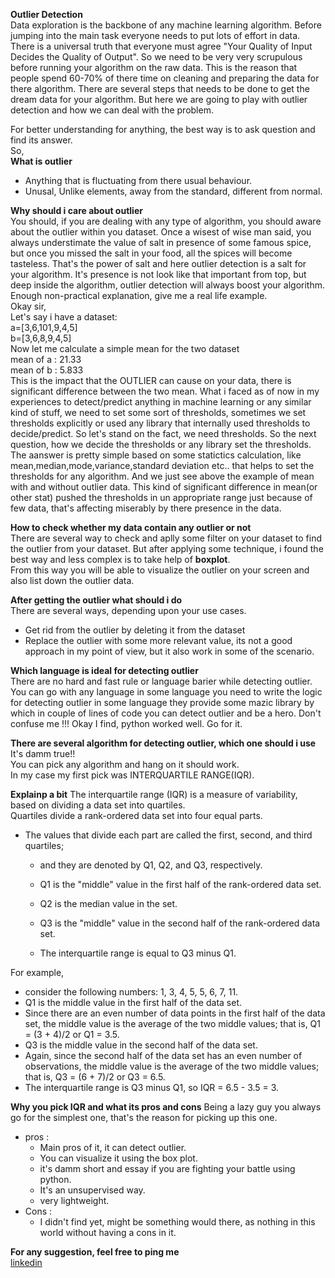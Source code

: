 **Outlier Detection**  
Data exploration is the backbone of any machine learning algorithm.
Before jumping into the main task everyone needs to put lots of
effort in data. There is a universal truth that everyone must agree 
"Your Quality of Input Decides the Quality of Output".
So we need to be very very scrupulous before running your algorithm 
on the raw data. This is the reason that people spend 60-70% of there time
on cleaning and preparing the data for there algorithm.
There are several steps that needs to be done to get the dream data for your algorithm.
But here we are going to play with outlier detection and how we can deal with the problem.

For better understanding for anything, the best way is to  ask question and find its answer.  
So,  
**What is outlier**
- Anything that is fluctuating from there usual behaviour.  
- Unusal, Unlike elements, away from the standard, different from normal.  

**Why should i care about outlier**  
You should, if you are dealing with any type of algorithm, you should aware about the outlier within you dataset.
Once a wisest of wise man said, you always understimate the value of salt in presence of some famous spice, but once you missed the salt in your food, all the spices will become tasteless.
That's the power of salt and here outlier detection is a salt for your algorithm. It's presence is not look like that important from top, but deep inside the algorithm, outlier detection will always boost your algorithm.
Enough non-practical explanation, give me a real life example.  
Okay sir,  
Let's say i have a dataset:  
a=[3,6,101,9,4,5]  
b=[3,6,8,9,4,5]  
Now let me calculate a simple mean for the two dataset  
mean of a : 21.33  
mean of b : 5.833  
This is the impact that the OUTLIER  can cause on your data, there is significant difference between the two mean. What i faced as of now in my experiences to detect/predict anything in machine learning 
or any similar kind of stuff,
 we need to set some sort of thresholds, sometimes we set thresholds explicitly or used any library that internally used thresholds to decide/predict.
So let's stand on the fact, we need thresholds.
So the next question, how we decide the thresholds or any library set the thresholds. The aanswer is pretty simple
based on some statictics calculation, like mean,median,mode,variance,standard deviation etc.. that helps to set the thresholds for any algorithm.
And we just see above the example of mean with and without outlier data.
This kind of significant difference in mean(or other stat) pushed the thresholds in un appropriate range just because of few data, that's affecting miserably  by there presence in the data.  


 
**How to check whether my data contain any outlier or not**    
There are several way to check and aplly some filter on your dataset
to find the outlier from your dataset. 
But after applying some technique, i found the best way and less complex is to take help of **boxplot**.  
From this way you will be able to visualize the outlier on your screen and also list down the outlier data.  


**After getting the outlier what should i do**  
There are several ways, depending upon your use cases.
-  Get rid from the outlier by deleting it from the dataset
-  Replace the outlier with some more relevant value, its not a good approach in my point of view, but it also work in some of the scenario.  


**Which language is ideal for detecting outlier**  
There are no hard and fast rule or language barier while detecting outlier. You can go with any language in some language you need to write the logic for detecting outlier in some language they provide some mazic library by which in couple of lines of code you can detect outlier and be a hero.
Don't confuse me !!!
Okay
I find, python worked well.
Go for it.

**There are several algorithm for detecting outlier, which one should i use**
It's damm true!!  
You can pick any algorithm and hang on it should work.  
In my case my first pick was INTERQUARTILE RANGE(IQR).  

**Explainp a bit**
The interquartile range (IQR) is a measure of variability,
 based on dividing a data set into quartiles.  
 Quartiles divide a rank-ordered data set into four equal parts.
  
- The values that divide each part are called the first, second, 
  and third quartiles; 
  - and they are denoted by Q1, Q2, and Q3, respectively.
  - Q1 is the "middle" value in the first half of the rank-ordered data set.
  
  - Q2 is the median value in the set.
  - Q3 is the "middle" value in the second half of the rank-ordered data set.
  - The interquartile range is equal to Q3 minus Q1.

For example, 
- consider the following numbers: 1, 3, 4, 5, 5, 6, 7, 11.
 - Q1 is the middle value in the first half of the data set.
 - Since there are an even number of data points in the first half of the data set, 
  the middle value is the average of the two middle values; that is, Q1 = (3 + 4)/2 or Q1 = 3.5. 
 -  Q3 is the middle value in the second half of the data set. 
 -  Again, since the second half of the data set has an even number of observations, 
  the middle value is the average of the two middle values; that is, Q3 = (6 + 7)/2 or Q3 = 6.5. 
 - The interquartile range is Q3 minus Q1, so IQR = 6.5 - 3.5 = 3.


**Why you pick IQR and what its pros and cons** 
Being a lazy guy you always go for the simplest one, that's the reason for picking up this one. 
- pros : 
    - Main pros of it, it can detect outlier.  
    - You can visualize it using the box plot.
    - it's damm short and essay if you are fighting your battle using python.  
    - It's an unsupervised way.
    - very lightweight.
- Cons :
    - I didn't find yet, might be something would there, as nothing in this world without having a cons in it.  


**For any suggestion, feel free to ping me**  
[linkedin](https://www.linkedin.com/in/vishal-yadav-90231b12a/)  

 




 